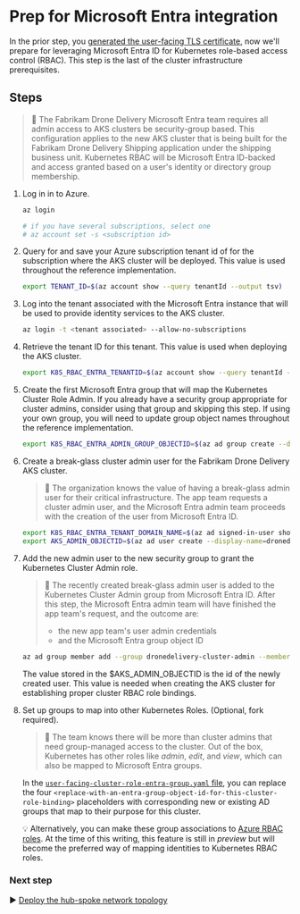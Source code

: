 # Prep for Microsoft Entra integration

In the prior step, you [generated the user-facing TLS certificate](./02-ca-certificates.md), now we'll prepare for leveraging Microsoft Entra ID for Kubernetes role-based access control (RBAC). This step is the last of the cluster infrastructure prerequisites.

## Steps

> :book: The Fabrikam Drone Delivery Microsoft Entra team requires all admin access to AKS clusters be security-group based. This configuration applies to the new AKS cluster that is being built for the Fabrikam Drone Delivery Shipping application under the shipping business unit. Kubernetes RBAC will be Microsoft Entra ID-backed and access granted based on a user's identity or directory group membership.

1. Log in in to Azure.

   ```bash
   az login

   # if you have several subscriptions, select one
   # az account set -s <subscription id>
   ```

1. Query for and save your Azure subscription tenant id of for the subscription where the AKS cluster will be deployed. This value is used throughout the reference implementation.

   ```bash
   export TENANT_ID=$(az account show --query tenantId --output tsv)
   ```

1. Log into the tenant associated with the Microsoft Entra instance that will be used to provide identity services to the AKS cluster.

   ```bash
   az login -t <tenant associated> --allow-no-subscriptions

   ```

1. Retrieve the tenant ID for this tenant. This value is used when deploying the AKS cluster.

   ```bash
   export K8S_RBAC_ENTRA_TENANTID=$(az account show --query tenantId --output tsv)
   ```

1. Create the first Microsoft Entra group that will map the Kubernetes Cluster Role Admin. If you already have a security group appropriate for cluster admins, consider using that group and skipping this step. If using your own group, you will need to update group object names throughout the reference implementation.

   ```bash
   export K8S_RBAC_ENTRA_ADMIN_GROUP_OBJECTID=$(az ad group create --display-name dronedelivery-cluster-admin --mail-nickname dronedelivery-cluster-admin --query id -o tsv)
   ```

1. Create a break-glass cluster admin user for the Fabrikam Drone Delivery AKS cluster.

   > :book: The organization knows the value of having a break-glass admin user for their critical infrastructure. The app team requests a cluster admin user, and the Microsoft Entra admin team proceeds with the creation of the user from Microsoft Entra ID.

   ```bash
   export K8S_RBAC_ENTRA_TENANT_DOMAIN_NAME=$(az ad signed-in-user show --query 'userPrincipalName' -o tsv | cut -d '@' -f 2 | sed 's/\"//')
   export AKS_ADMIN_OBJECTID=$(az ad user create --display-name=dronedelivery-admin --user-principal-name dronedelivery-admin@${K8S_RBAC_ENTRA_TENANT_DOMAIN_NAME} --force-change-password-next-sign-in --password ChangeMeDroneDeliveryAdminChangeMe! --query id -o tsv)
   ```

1. Add the new admin user to the new security group to grant the Kubernetes Cluster Admin role.

   > :book: The recently created break-glass admin user is added to the Kubernetes Cluster Admin group from Microsoft Entra ID. After this step, the Microsoft Entra admin team will have finished the app team's request, and the outcome are:
   >
   > - the new app team's user admin credentials
   > - and the Microsoft Entra group object ID

   ```bash
   az ad group member add --group dronedelivery-cluster-admin --member-id $AKS_ADMIN_OBJECTID
   ```

   The value stored in the $AKS_ADMIN_OBJECTID is the id of the newly created user. This value is needed when creating the AKS cluster for establishing proper cluster RBAC role bindings.

1. Set up groups to map into other Kubernetes Roles. (Optional, fork required).

   > :book: The team knows there will be more than cluster admins that need group-managed access to the cluster. Out of the box, Kubernetes has other roles like _admin_, _edit_, and _view_, which can also be mapped to Microsoft Entra groups.

   In the [`user-facing-cluster-role-entra-group.yaml` file](./cluster-manifests/user-facing-cluster-role-entra-group.yaml), you can replace the four `<replace-with-an-entra-group-object-id-for-this-cluster-role-binding>` placeholders with corresponding new or existing AD groups that map to their purpose for this cluster.

   :bulb: Alternatively, you can make these group associations to [Azure RBAC roles](https://docs.microsoft.com/azure/aks/manage-azure-rbac). At the time of this writing, this feature is still in _preview_ but will become the preferred way of mapping identities to Kubernetes RBAC roles.

### Next step

:arrow_forward: [Deploy the hub-spoke network topology](./04-networking.md)
